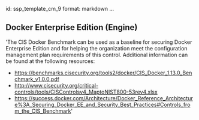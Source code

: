 id: ssp_template_cm_9
format: markdown
...
## Docker Enterprise Edition (Engine)

'The CIS Docker Benchmark can be used as a baseline for securing
Docker Enterprise Edition and for helping the organization meet the
configuration management plan requirements of this control. Additional
information can be found at the following resources:

- https://benchmarks.cisecurity.org/tools2/docker/CIS_Docker_1.13.0_Benchmark_v1.0.0.pdf
- http://www.cisecurity.org/critical-controls/tools/CISControlsv4_MaptoNIST800-53rev4.xlsx
- https://success.docker.com/Architecture/Docker_Reference_Architecture%3A_Securing_Docker_EE_and_Security_Best_Practices#Controls_from_the_CIS_Benchmark'
